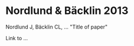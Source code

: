 Nordlund & Bäcklin 2013
======================

Nordlund J, Bäcklin CL, ... "Title of paper" 

Link to ...
